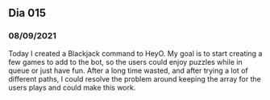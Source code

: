## Dia 015

### 08/09/2021

Today I created a Blackjack command to HeyO. My goal is to start creating a few games to add to the bot, so the users could enjoy puzzles while in queue or just have fun. After a long time wasted, and after trying a lot of different paths, I could resolve the problem around keeping the array for the users plays and could make this work.